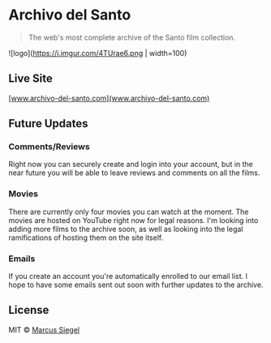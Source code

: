 # Archivo del Santo

  > The web's most complete archive of the Santo film collection.
  
  ![logo](https://i.imgur.com/4TUrae6.png | width=100)
  
  
  ## Live Site
  
  
  [www.archivo-del-santo.com](www.archivo-del-santo.com)
  
  
  
  ## Future Updates
  
  ### Comments/Reviews
  
  Right now you can securely create and login into your account, 
but in the near future you will be able to leave reviews and comments on all the films.
  
  ### Movies
  
  There are currently only four movies you can watch at the moment. The movies are hosted on YouTube right now for legal reasons. I'm looking into adding more films to the archive soon, as well as looking into the legal ramifications of hosting them on the site itself.

### Emails

If you create an account you're automatically enrolled to our email list. I hope to have some emails sent out soon with further updates to the archive. 
  
  
  ## License
  
  MIT © [Marcus Siegel](https://github.com/siegelverse)
